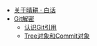 * [关于晴耕 · 白话](understanding-tech-for-dummies.md)
* [Git解密](inside-git.md)
  * [认识Git引用](inside-git-1.md)
  * [Tree对象和Commit对象](inside-git-2.md)
